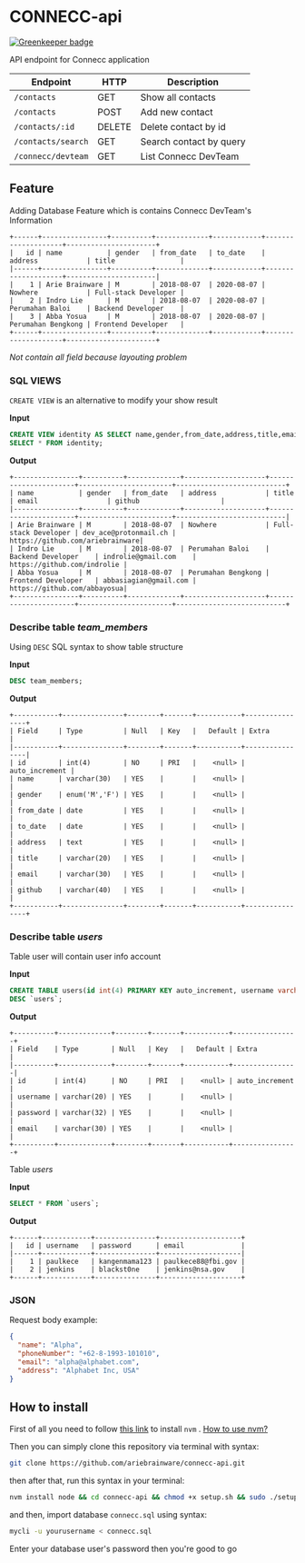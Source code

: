 
# CONNECC-api

[![Greenkeeper badge](https://badges.greenkeeper.io/ariebrainware/connecc-api.svg)](https://greenkeeper.io/)

API endpoint for Connecc application


| Endpoint           | HTTP   | Description             |
| ------------------ | ------ | ----------------------- |
| `/contacts`        | GET    | Show all contacts       |
| `/contacts`        | POST   | Add new contact         |
| `/contacts/:id`    | DELETE | Delete contact by id    |
| `/contacts/search` | GET    | Search contact by query |
| `/connecc/devteam` | GET    | List Connecc DevTeam    |

## Feature

Adding Database Feature which is contains Connecc DevTeam's Information

```
+------+----------------+----------+-------------+------------+--------------------+----------------------+
|   id | name           | gender   | from_date   | to_date    | address            | title                |
|------+----------------+----------+-------------+------------+--------------------+----------------------|
|    1 | Arie Brainware | M        | 2018-08-07  | 2020-08-07 | Nowhere            | Full-stack Developer |
|    2 | Indro Lie      | M        | 2018-08-07  | 2020-08-07 | Perumahan Baloi    | Backend Developer    |
|    3 | Abba Yosua     | M        | 2018-08-07  | 2020-08-07 | Perumahan Bengkong | Frontend Developer   |
+------+----------------+----------+-------------+------------+--------------------+----------------------+
```
*Not contain all field because layouting problem*

### SQL VIEWS

```CREATE VIEW``` is an alternative to modify your show result

__Input__

```sql
CREATE VIEW identity AS SELECT name,gender,from_date,address,title,email,github from team_members;
SELECT * FROM identity;
```

__Output__

```
+----------------+----------+-------------+--------------------+----------------------+-----------------------+---------------------------+
| name           | gender   | from_date   | address            | title                | email                 | github                    |
|----------------+----------+-------------+--------------------+----------------------+-----------------------+---------------------------|
| Arie Brainware | M        | 2018-08-07  | Nowhere            | Full-stack Developer | dev_ace@protonmail.ch | https://github.com/ariebrainware|
| Indro Lie      | M        | 2018-08-07  | Perumahan Baloi    | Backend Developer    | indrolie@gmail.com    | https://github.com/indrolie |
| Abba Yosua     | M        | 2018-08-07  | Perumahan Bengkong | Frontend Developer   | abbasiagian@gmail.com | https://github.com/abbayosua|
+----------------+----------+-------------+--------------------+----------------------+-----------------------+---------------------------+
```

### Describe table *team_members*
Using ```DESC``` SQL syntax to show table structure

__Input__
```sql
DESC team_members;
```

__Output__
```
+-----------+---------------+--------+-------+-----------+----------------+
| Field     | Type          | Null   | Key   |   Default | Extra          |
|-----------+---------------+--------+-------+-----------+----------------|
| id        | int(4)        | NO     | PRI   |    <null> | auto_increment |
| name      | varchar(30)   | YES    |       |    <null> |                |
| gender    | enum('M','F') | YES    |       |    <null> |                |
| from_date | date          | YES    |       |    <null> |                |
| to_date   | date          | YES    |       |    <null> |                |
| address   | text          | YES    |       |    <null> |                |
| title     | varchar(20)   | YES    |       |    <null> |                |
| email     | varchar(30)   | YES    |       |    <null> |                |
| github    | varchar(40)   | YES    |       |    <null> |                |
+-----------+---------------+--------+-------+-----------+----------------+

```

### Describe table *users*
Table user will contain user info account

__Input__
```sql
CREATE TABLE users(id int(4) PRIMARY KEY auto_increment, username varchar(20), password varchar(32), email VARCHAR(30));
DESC `users`;
```

__Output__
```
+----------+-------------+--------+-------+-----------+----------------+
| Field    | Type        | Null   | Key   |   Default | Extra          |
|----------+-------------+--------+-------+-----------+----------------|
| id       | int(4)      | NO     | PRI   |    <null> | auto_increment |
| username | varchar(20) | YES    |       |    <null> |                |
| password | varchar(32) | YES    |       |    <null> |                |
| email    | varchar(30) | YES    |       |    <null> |                |
+----------+-------------+--------+-------+-----------+----------------+
```

Table *users*

__Input__
```sql
SELECT * FROM `users`;
```
__Output__
```
+------+------------+---------------+--------------------+
|   id | username   | password      | email              |
|------+------------+---------------+--------------------|
|    1 | paulkece   | kangenmama123 | paulkece88@fbi.gov |
|    2 | jenkins    | blackst0ne    | jenkins@nsa.gov    |
+------+------------+---------------+--------------------+
``` 

### JSON
Request body example:

```json
{
  "name": "Alpha",
  "phoneNumber": "+62-8-1993-101010",
  "email": "alpha@alphabet.com",
  "address": "Alphabet Inc, USA"
}
```

## How to install
First of all you need to follow [this link](https://github.com/creationix/nvm#manual-install) to install ```nvm``` . 
[How to use nvm?](https://github.com/creationix/nvm#usage)

Then you can simply clone this repository via terminal with syntax:

```sh
git clone https://github.com/ariebrainware/connecc-api.git
```
then after that, run this syntax in your terminal:

```sh
nvm install node && cd connecc-api && chmod +x setup.sh && sudo ./setup.sh
```

and then, import database ```connecc.sql``` using syntax:

```sh
mycli -u yourusername < connecc.sql
```
Enter your database user's password
then you're good to go
